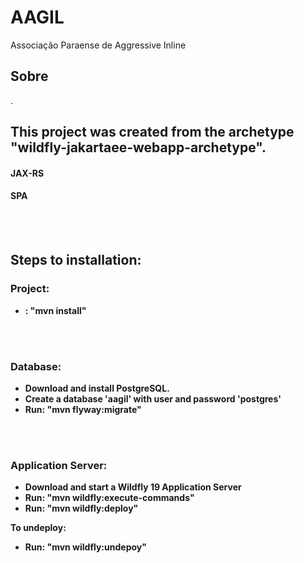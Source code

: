 # AAGIL
Associação Paraense de Aggressive Inline
<div>
		<h2>Sobre</h2>
		<p>.</p>
	</div>

## This project was created from the archetype "wildfly-jakartaee-webapp-archetype".
#### JAX-RS
#### SPA
<br/><br/>
## Steps to installation:
### Project:
<ul>
	<li><strong Run</strong>: "mvn install"</li>
</ul>
<br/><br/>

### Database:
<ul>
	<li>Download and install PostgreSQL.</li>
	<li><strong>Create</strong> a database 'aagil' with user and password 'postgres'</li>
	<li><strong>Run</strong>: "mvn flyway:migrate"</li>
</ul>
<br/><br/>
	
### Application Server:
<ul>
	<li>Download and start a Wildfly 19 Application Server</li>
	<li><strong>Run</strong>: "mvn wildfly:execute-commands"</li>
	<li><strong>Run</strong>: "mvn wildfly:deploy"</li>
</ul>

To undeploy:<p>
<ul>
	<li><strong>Run</strong>: "mvn wildfly:undepoy"</li>
</ul>
